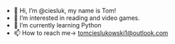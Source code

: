 - 👋 Hi, I’m @ciesluk, my name is Tom!
- 👀 I’m interested in reading and video games.
- 🌱 I’m currently learning Python
- 📫 How to reach me-> tomcieslukowski1@outlook.com

<!---
ciesluk/ciesluk is a ✨ special ✨ repository because its `README.md` (this file) appears on your GitHub profile.
You can click the Preview link to take a look at your changes.
--->

